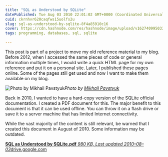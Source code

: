 ```yaml
---
title: "SQL as Understood by SQLite"
datePublished: Tue Aug 03 2010 22:01:02 GMT+0000 (Coordinated Universal Time)
cuid: ckrnhvr620caqfws15uolfs2u
slug: sql-as-understood-by-sqlite-8f4a85910c16
cover: https://cdn.hashnode.com/res/hashnode/image/upload/v1627409950334/cRcqHYEc9.jpeg
tags: programming, databases, sql, sqlite

---
```



This post is part of a project to move my old reference material to my blog. Before 2012, when I accessed the same pieces of code or general information multiple times, I would write a quick HTML page for my own reference and put it on a personal site. Later, I published these pages online. Some of the pages still get used and now I want to make them available on my blog.

![Photo by [Mikhail Pavstyuk](https://cdn.hashnode.com/res/hashnode/image/upload/v1627409948445/6LRBb3Nif.html)](https://cdn-images-1.medium.com/max/5120/1*Ise0aLHrCdLyMePlNktA7g.jpeg)*Photo by [Mikhail Pavstyuk](https://unsplash.com/@pavstyuk)*

Back in 2010, I wanted to have a hard-copy version of the SQLite official documentation. I created a PDF document for this. The major benefit to this document is that it can be used offline. You can throw it on a flash drive or save it to a server machine that has limited Internet connectivity.

While the vast majority of the content is still relevant, be warned that I created this document in August of 2010. Some information may be outdated.

[**SQL as Understood by SQLite.pdf**
*980 KB, Last updated 2010–08–03*drive.google.com](https://drive.google.com/file/d/0BzGCc1707OXWU0pTd1VCZkxVaXc/view?usp=sharing)